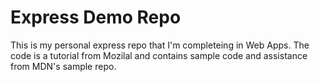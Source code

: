 # Express Demo Repo
This is my personal express repo that I'm completeing in Web Apps. The code is a tutorial from Mozilal and contains sample code and assistance from MDN's sample repo.